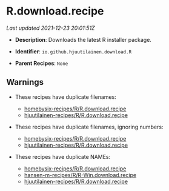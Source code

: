 # R.download.recipe

_Last updated 2021-12-23 20:01:51Z_

- **Description**: Downloads the latest R installer package.

- **Identifier**: `io.github.hjuutilainen.download.R`

- **Parent Recipes**: `None`


## Warnings

- These recipes have duplicate filenames:
    - [homebysix-recipes/R/R.download.recipe](/autopkg-dupe-tracker/homebysix-recipes/R/R.download.recipe)
    - [hjuutilainen-recipes/R/R.download.recipe](/autopkg-dupe-tracker/hjuutilainen-recipes/R/R.download.recipe)

- These recipes have duplicate filenames, ignoring numbers:
    - [homebysix-recipes/R/R.download.recipe](/autopkg-dupe-tracker/homebysix-recipes/R/R.download.recipe)
    - [hjuutilainen-recipes/R/R.download.recipe](/autopkg-dupe-tracker/hjuutilainen-recipes/R/R.download.recipe)

- These recipes have duplicate NAMEs:
    - [homebysix-recipes/R/R.download.recipe](/autopkg-dupe-tracker/homebysix-recipes/R/R.download.recipe)
    - [hansen-m-recipes/R/R-Win.download.recipe](/autopkg-dupe-tracker/hansen-m-recipes/R/R-Win.download.recipe)
    - [hjuutilainen-recipes/R/R.download.recipe](/autopkg-dupe-tracker/hjuutilainen-recipes/R/R.download.recipe)